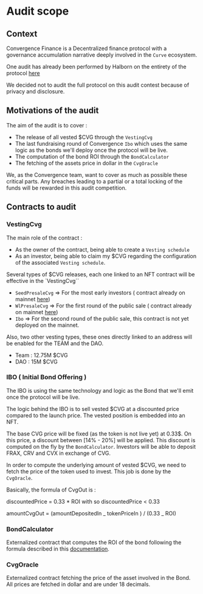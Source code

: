# Audit scope

## Context

Convergence Finance is a Decentralized finance protocol with a governance accumulation narrative deeply involved in the `Curve` ecosystem.

One audit has already been performed by Halborn on the entirety of the protocol [here](https://ipfs.io/ipfs/QmPyZZoeNJqt44GiFRoc8E9JctCyp5DYxkW254hhfkeUui)

We decided not to audit the full protocol on this audit contest because of privacy and disclosure.

## Motivations of the audit

The aim of the audit is to cover :

- The release of all vested $CVG through the `VestingCvg`
- The last fundraising round of Convergence `Ibo` which uses the same logic as the bonds we'll deploy once the protocol will be live.
- The computation of the bond ROI through the `BondCalculator`
- The fetching of the assets price in dollar in the `CvgOracle`

We, as the Convergence team, want to cover as much as possible these critical parts. Any breaches leading to a partial or a total locking of the funds will be rewarded in this audit competition.

## Contracts to audit

### VestingCvg

The main role of the contract :

- As the owner of the contract, being able to create a `Vesting schedule`
- As an investor, being able to claim my $CVG regarding the configuration of the associated `Vesting schedule`.

Several types of $CVG releases, each one linked to an NFT contract will be effective in the `VestingCvg``

- `SeedPresaleCvg` => For the most early investors ( contract already on mainnet [here](https://etherscan.io/address/0x06FEB7a047e540B8d92620a2c13Ec96e1FF5E19b))
- `WlPresaleCvg` => For the first round of the public sale ( contract already on mainnet [here](https://etherscan.io/address/0xc9740aa94a8a02a3373f5f1b493d7e10d99ae811))
- `Ibo` => For the second round of the public sale, this contract is not yet deployed on the mainnet.

Also, two other vesting types, these ones directly linked to an address will be enabled for the TEAM and the DAO.

- Team : 12.75M $CVG
- DAO : 15M $CVG

### IBO ( Initial Bond Offering )

The IBO is using the same technology and logic as the Bond that we'll emit once the protocol will be live.

The logic behind the IBO is to sell vested $CVG at a discounted price compared to the launch price. The vested position is embedded into an NFT.

The base CVG price will be fixed (as the token is not live yet) at 0.33$. On this price, a discount between [14% - 20%] will be applied.
This discount is computed on the fly by the `BondCalculator`.
Investors will be able to deposit FRAX, CRV and CVX in exchange of CVG.

In order to compute the underlying amount of vested $CVG, we need to fetch the price of the token used to invest. This job is done by the `CvgOracle`.

Basically, the formula of CvgOut is :

discountedPrice = 0.33 \* ROI with so discountedPrice < 0.33

amountCvgOut = (amountDepositedIn _ tokenPriceIn ) / (0.33 _ ROI)

### BondCalculator

Externalized contract that computes the ROI of the bond following the formula described in this [documentation](https://docs.cvg.finance/bonds-and-treasury/bonds/oracles-and-roi-computation).

### CvgOracle

Externalized contract fetching the price of the asset involved in the Bond.
All prices are fetched in dollar and are under 18 decimals.
